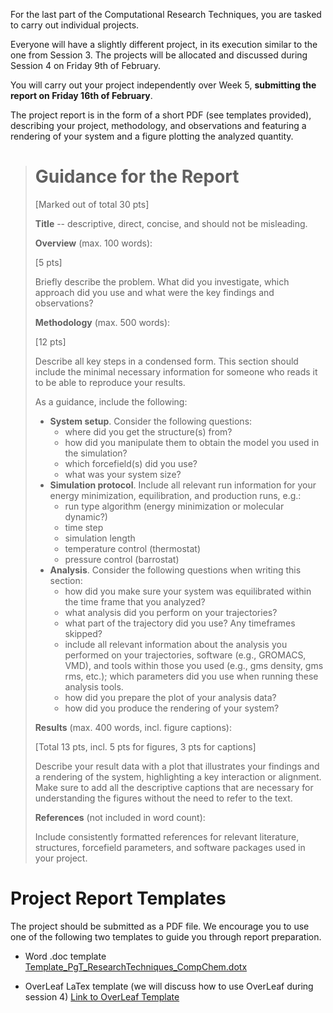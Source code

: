 For the last part of the Computational Research Techniques, you are tasked to carry out individual projects.

Everyone will have a slightly different project, in its execution similar to the one from Session 3. The projects will be allocated and discussed during Session 4 on Friday 9th of February.

You will carry out your project independently over Week 5, **submitting the report on Friday 16th of February**.

The project report is in the form of a short PDF (see templates provided), describing your project, methodology, and observations and featuring a rendering of your system and a figure plotting the analyzed quantity. 



># Guidance for the Report
>
> [Marked out of total 30 pts] 
>
> **Title** -- descriptive, direct, concise, and should not be misleading.
> 
> **Overview**  (max. 100 words):
> 
> [5 pts]
> 
> Briefly describe the problem. What did you investigate, which approach did you use and what were the key findings and observations? 
> 
> **Methodology**  (max. 500 words):
> 
> [12 pts]
> 
> Describe all key steps in a condensed form. This section should include the minimal necessary information for someone who reads it to be able to reproduce your results.
> 
> As a guidance, include the following:
> 
> * **System setup**. Consider the following questions:
> 	* where did you get the structure(s) from?
> 	* how did you manipulate them to obtain the model you used in the simulation?
> 	* which forcefield(s) did you use? 
> 	* what was your system size?
> * **Simulation protocol**. Include all relevant run information for your energy minimization, equilibration, and production runs, e.g.:
> 	* run type algorithm (energy minimization or molecular dynamic?)
> 	* time step
> 	* simulation length
> 	* temperature control (thermostat)
> 	* pressure control (barrostat)
> * **Analysis**. Consider the following questions when writing this section:
> 	* how did you make sure your system was equilibrated within the time frame that you analyzed?
> 	* what analysis did you perform on your trajectories?
> 	* what part of the trajectory did you use? Any timeframes skipped?
> 	* include all relevant information about the analysis you performed on your trajectories, software (e.g., GROMACS, VMD), and tools within those you used (e.g., gms density, gms rms, etc.); which parameters did you use when running these analysis tools.
> 	* how did you prepare the plot of your analysis data?
> 	* how did you produce the rendering of your system?
> 
> 
> **Results** (max. 400 words, incl. figure captions):
> 
> [Total 13 pts, incl. 5 pts for figures, 3 pts for captions]
> 
> Describe your result data with a plot that illustrates your findings and a rendering of the system, highlighting a key interaction or alignment. Make sure to add all the descriptive captions that are necessary for understanding the figures without the need to refer to the text.
> 
> **References** (not included in word count):
> 
> Include consistently formatted references for relevant literature, structures, forcefield parameters, and software packages used in your project.



# Project Report Templates


The project should be submitted as a PDF file. We encourage you to use one of the following two templates to guide you through report preparation. 

* Word .doc template
[Template_PgT_ResearchTechniques_CompChem.dotx](./Template_PgT_ResearchTechniques_CompChem.dotx)

* OverLeaf LaTex template (we will discuss how to use OverLeaf during session 4)
[Link to OverLeaf Template](https://www.overleaf.com/read/bypxzfbvhnxw#eaf10b)


